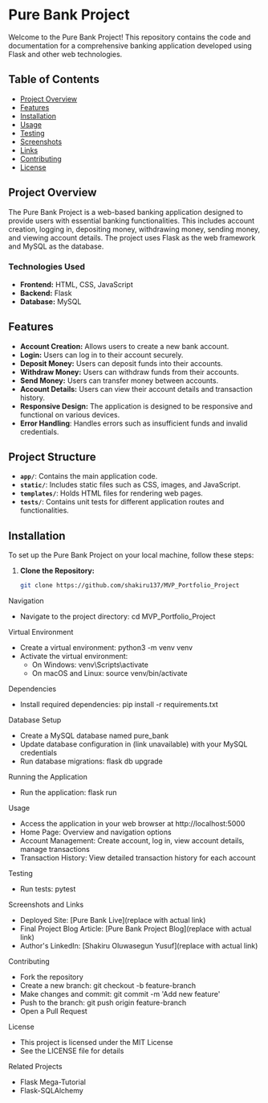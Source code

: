 # Pure Bank Project

Welcome to the Pure Bank Project! This repository contains the code and documentation for a comprehensive banking application developed using Flask and other web technologies.

## Table of Contents

- [Project Overview](#project-overview)
- [Features](#features)
- [Installation](#installation)
- [Usage](#usage)
- [Testing](#testing)
- [Screenshots](#screenshots)
- [Links](#links)
- [Contributing](#contributing)
- [License](#license)

## Project Overview

The Pure Bank Project is a web-based banking application designed to provide users with essential banking functionalities. This includes account creation, logging in, depositing money, withdrawing money, sending money, and viewing account details. The project uses Flask as the web framework and MySQL as the database.

### Technologies Used

- **Frontend:** HTML, CSS, JavaScript
- **Backend:** Flask
- **Database:** MySQL

## Features

- **Account Creation:** Allows users to create a new bank account.
- **Login:** Users can log in to their account securely.
- **Deposit Money:** Users can deposit funds into their accounts.
- **Withdraw Money:** Users can withdraw funds from their accounts.
- **Send Money:** Users can transfer money between accounts.
- **Account Details:** Users can view their account details and transaction history.
- **Responsive Design:** The application is designed to be responsive and functional on various devices.
- **Error Handling**: Handles errors such as insufficient funds and invalid credentials.

## Project Structure

- **`app/`**: Contains the main application code.
- **`static/`**: Includes static files such as CSS, images, and JavaScript.
- **`templates/`**: Holds HTML files for rendering web pages.
- **`tests/`**: Contains unit tests for different application routes and functionalities.

## Installation

To set up the Pure Bank Project on your local machine, follow these steps:

1. **Clone the Repository:**
   ```bash
   git clone https://github.com/shakiru137/MVP_Portfolio_Project
   ```

Navigation

- Navigate to the project directory: cd MVP_Portfolio_Project

Virtual Environment

- Create a virtual environment: python3 -m venv venv
- Activate the virtual environment:
  - On Windows: venv\Scripts\activate
  - On macOS and Linux: source venv/bin/activate

Dependencies

- Install required dependencies: pip install -r requirements.txt

Database Setup

- Create a MySQL database named pure_bank
- Update database configuration in (link unavailable) with your MySQL credentials
- Run database migrations: flask db upgrade

Running the Application

- Run the application: flask run

Usage

- Access the application in your web browser at http://localhost:5000
- Home Page: Overview and navigation options
- Account Management: Create account, log in, view account details, manage transactions
- Transaction History: View detailed transaction history for each account

Testing

- Run tests: pytest

Screenshots and Links

- Deployed Site: [Pure Bank Live](replace with actual link)
- Final Project Blog Article: [Pure Bank Project Blog](replace with actual link)
- Author's LinkedIn: [Shakiru Oluwasegun Yusuf](replace with actual link)

Contributing

- Fork the repository
- Create a new branch: git checkout -b feature-branch
- Make changes and commit: git commit -m 'Add new feature'
- Push to the branch: git push origin feature-branch
- Open a Pull Request

License

- This project is licensed under the MIT License
- See the LICENSE file for details

Related Projects

- Flask Mega-Tutorial
- Flask-SQLAlchemy
